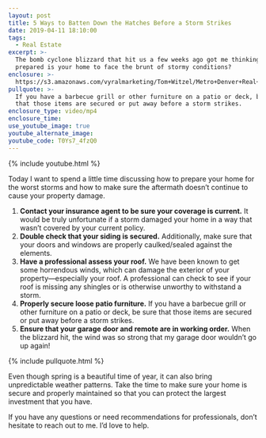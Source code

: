 ```yaml
---
layout: post
title: 5 Ways to Batten Down the Hatches Before a Storm Strikes
date: 2019-04-11 18:10:00
tags:
  - Real Estate
excerpt: >-
  The bomb cyclone blizzard that hit us a few weeks ago got me thinking—how
  prepared is your home to face the brunt of stormy conditions?
enclosure: >-
  https://s3.amazonaws.com/vyralmarketing/Tom+Witzel/Metro+Denver+Real+Estate-+Preparing+for+Spring+Storms.mp4
pullquote: >-
  If you have a barbecue grill or other furniture on a patio or deck, be sure
  that those items are secured or put away before a storm strikes.
enclosure_type: video/mp4
enclosure_time:
use_youtube_image: true
youtube_alternate_image:
youtube_code: T0Ys7_4fzQ0
---
```


{% include youtube.html %}

Today I want to spend a little time discussing how to prepare your home for the worst storms and how to make sure the aftermath doesn’t continue to cause your property damage.

1. **Contact your insurance agent to be sure your coverage is current.** It would be truly unfortunate if a storm damaged your home in a way that wasn’t covered by your current policy.
2. **Double check that your siding is secured.** Additionally, make sure that your doors and windows are properly caulked/sealed against the elements.
3. **Have a professional assess your roof.** We have been known to get some horrendous winds, which can damage the exterior of your property—especially your roof. A professional can check to see if your roof is missing any shingles or is otherwise unworthy to withstand a storm.
4. **Properly secure loose patio furniture.** If you have a barbecue grill or other furniture on a patio or deck, be sure that those items are secured or put away before a storm strikes.
5. **Ensure that your garage door and remote are in working order.** When the blizzard hit, the wind was so strong that my garage door wouldn’t go up again\!

{% include pullquote.html %}

Even though spring is a beautiful time of year, it can also bring unpredictable weather patterns. Take the time to make sure your home is secure and properly maintained so that you can protect the largest investment that you have.

If you have any questions or need recommendations for professionals, don’t hesitate to reach out to me. I’d love to help.